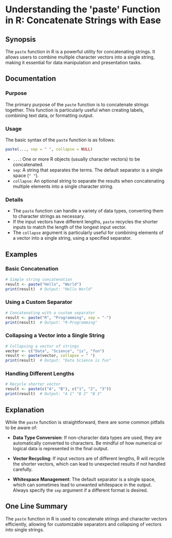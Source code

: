 <!--
Meta Description: # Understanding the 'paste' Function in R: Concatenate Strings with Ease ## Synopsis The `paste` function in R is a powerful utility for concatenating...
Meta Keywords: paste, function, data, vector, result
-->

# Understanding the 'paste' Function in R: Concatenate Strings with Ease

## Synopsis
The `paste` function in R is a powerful utility for concatenating strings. It allows users to combine multiple character vectors into a single string, making it essential for data manipulation and presentation tasks.

## Documentation

### Purpose
The primary purpose of the `paste` function is to concatenate strings together. This function is particularly useful when creating labels, combining text data, or formatting output.

### Usage
The basic syntax of the `paste` function is as follows:

```R
paste(..., sep = " ", collapse = NULL)
```

- `...`: One or more R objects (usually character vectors) to be concatenated.
- `sep`: A string that separates the terms. The default separator is a single space (`" "`).
- `collapse`: An optional string to separate the results when concatenating multiple elements into a single character string.

### Details
- The `paste` function can handle a variety of data types, converting them to character strings as necessary.
- If the input vectors have different lengths, `paste` recycles the shorter inputs to match the length of the longest input vector.
- The `collapse` argument is particularly useful for combining elements of a vector into a single string, using a specified separator.

## Examples

### Basic Concatenation
```R
# Simple string concatenation
result <- paste("Hello", "World")
print(result)  # Output: "Hello World"
```

### Using a Custom Separator
```R
# Concatenating with a custom separator
result <- paste("R", "Programming", sep = "-")
print(result)  # Output: "R-Programming"
```

### Collapsing a Vector into a Single String
```R
# Collapsing a vector of strings
vector <- c("Data", "Science", "is", "fun")
result <- paste(vector, collapse = " ")
print(result)  # Output: "Data Science is fun"
```

### Handling Different Lengths
```R
# Recycle shorter vector
result <- paste(c("A", "B"), c("1", "2", "3"))
print(result)  # Output: "A 1" "B 2" "B 3"
```

## Explanation
While the `paste` function is straightforward, there are some common pitfalls to be aware of:

- **Data Type Conversion**: If non-character data types are used, they are automatically converted to characters. Be mindful of how numerical or logical data is represented in the final output.
  
- **Vector Recycling**: If input vectors are of different lengths, R will recycle the shorter vectors, which can lead to unexpected results if not handled carefully.

- **Whitespace Management**: The default separator is a single space, which can sometimes lead to unwanted whitespace in the output. Always specify the `sep` argument if a different format is desired.

## One Line Summary
The `paste` function in R is used to concatenate strings and character vectors efficiently, allowing for customizable separators and collapsing of vectors into single strings.
